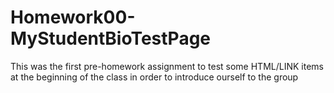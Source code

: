 # Homework00-MyStudentBioTestPage
This was the first pre-homework assignment to test some HTML/LINK items at the beginning of the class in order to introduce ourself to the group 


